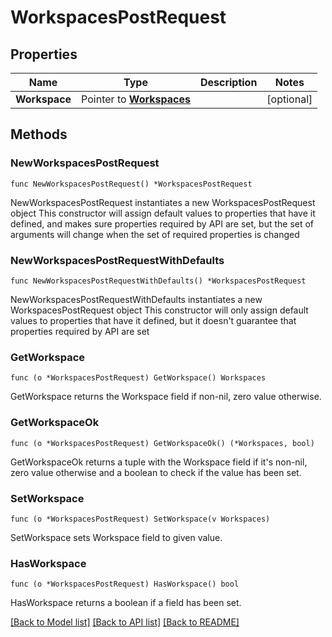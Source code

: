 # WorkspacesPostRequest

## Properties

Name | Type | Description | Notes
------------ | ------------- | ------------- | -------------
**Workspace** | Pointer to [**Workspaces**](Workspaces.md) |  | [optional] 

## Methods

### NewWorkspacesPostRequest

`func NewWorkspacesPostRequest() *WorkspacesPostRequest`

NewWorkspacesPostRequest instantiates a new WorkspacesPostRequest object
This constructor will assign default values to properties that have it defined,
and makes sure properties required by API are set, but the set of arguments
will change when the set of required properties is changed

### NewWorkspacesPostRequestWithDefaults

`func NewWorkspacesPostRequestWithDefaults() *WorkspacesPostRequest`

NewWorkspacesPostRequestWithDefaults instantiates a new WorkspacesPostRequest object
This constructor will only assign default values to properties that have it defined,
but it doesn't guarantee that properties required by API are set

### GetWorkspace

`func (o *WorkspacesPostRequest) GetWorkspace() Workspaces`

GetWorkspace returns the Workspace field if non-nil, zero value otherwise.

### GetWorkspaceOk

`func (o *WorkspacesPostRequest) GetWorkspaceOk() (*Workspaces, bool)`

GetWorkspaceOk returns a tuple with the Workspace field if it's non-nil, zero value otherwise
and a boolean to check if the value has been set.

### SetWorkspace

`func (o *WorkspacesPostRequest) SetWorkspace(v Workspaces)`

SetWorkspace sets Workspace field to given value.

### HasWorkspace

`func (o *WorkspacesPostRequest) HasWorkspace() bool`

HasWorkspace returns a boolean if a field has been set.


[[Back to Model list]](../README.md#documentation-for-models) [[Back to API list]](../README.md#documentation-for-api-endpoints) [[Back to README]](../README.md)


